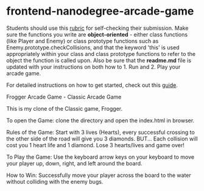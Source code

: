 frontend-nanodegree-arcade-game
===============================

Students should use this [rubric](https://review.udacity.com/#!/projects/2696458597/rubric) for self-checking their submission. Make sure the functions you write are **object-oriented** - either class functions (like Player and Enemy) or class prototype functions such as Enemy.prototype.checkCollisions, and that the keyword 'this' is used appropriately within your class and class prototype functions to refer to the object the function is called upon. Also be sure that the **readme.md** file is updated with your instructions on both how to 1. Run and 2. Play your arcade game.

For detailed instructions on how to get started, check out this [guide](https://docs.google.com/document/d/1v01aScPjSWCCWQLIpFqvg3-vXLH2e8_SZQKC8jNO0Dc/pub?embedded=true).


Frogger Arcade Game - Classic Arcade Game

This is my clone of the Classic game, Frogger.

To open the Game:
clone the directory and open the index.html in browser.

Rules of the Game:
Start with 3 lives (Hearts), every successful crossing to the other side of the road will give you 3 diamonds.
BUT... Each collision will cost you 1 heart life and 1 diamond.
Lose 3 hearts/lives and game over!

To Play the Game:
Use the keyboard arrow keys on your keyboard to move your player up, down, right, and left around the board.

How to Win:
Successfully move your player across the board to the water without colliding with the enemy bugs.
